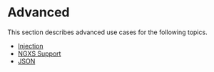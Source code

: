 # Advanced

This section describes advanced use cases for the following topics.

* [Injection](injection.md)
* [NGXS Support](ngxs.md)
* [JSON](json.md)

